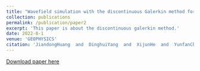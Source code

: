 ```yaml
---
title: "Wavefield simulation with the discontinuous Galerkin method for poroelastic wave equation in triple-porosity media"
collection: publications
permalink: /publication/paper2
excerpt: 'This paper is about the discontinuous galerkin method.'
date: 2022-8-1
venue: 'GEOPHYSICS'
citation: 'JiandongHuang  and  DinghuiYang  and  XijunHe  and  YunfanChang. &quot; <i>GEOPHYSICS</i>.'
---
```


[Download paper here](https://library.seg.org/doi/10.1190/geo2022-0497.1)
